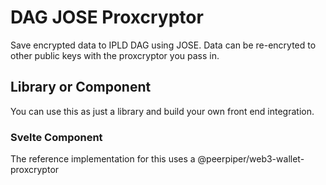 # DAG JOSE Proxcryptor

Save encrypted data to IPLD DAG using JOSE. Data can be re-encryted to other public keys with the proxcryptor you pass in.

## Library or Component

You can use this as just a library and build your own front end integration.

### Svelte Component

The reference implementation for this uses a @peerpiper/web3-wallet-proxcryptor
